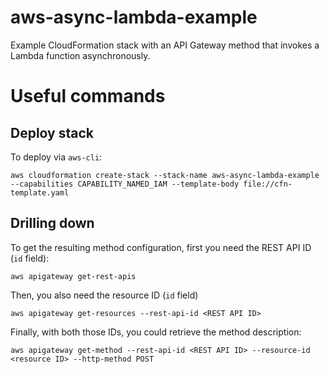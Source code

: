 # aws-async-lambda-example

Example CloudFormation stack with an API Gateway method that invokes a Lambda function asynchronously.

# Useful commands

## Deploy stack
To deploy via `aws-cli`:

    aws cloudformation create-stack --stack-name aws-async-lambda-example --capabilities CAPABILITY_NAMED_IAM --template-body file://cfn-template.yaml

## Drilling down
To get the resulting method configuration, first you need the REST API ID (`id` field):

    aws apigateway get-rest-apis

Then, you also need the resource ID (`id` field)

    aws apigateway get-resources --rest-api-id <REST API ID>

Finally, with both those IDs, you could retrieve the method description:

    aws apigateway get-method --rest-api-id <REST API ID> --resource-id <resource ID> --http-method POST
